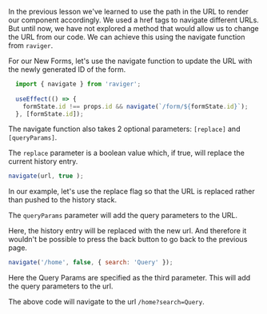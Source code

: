 In the previous lesson we've learned to use the path in the URL to render our component accordingly. We used a href tags to navigate different URLs. But until now, we have not explored a method that would allow us to change the URL from our code. We can achieve this using the navigate function from `raviger`.

For our New Forms, let's use the navigate function to update the URL with the newly generated ID of the form.

```js
  import { navigate } from 'raviger';
  
  useEffect(() => {
    formState.id !== props.id && navigate(`/form/${formState.id}`);
  }, [formState.id]);
```

The navigate function also takes 2 optional parameters: `[replace]` and `[queryParams]`. 

The `replace` parameter is a boolean value which, if true, will replace the current history entry.
```js
navigate(url, true );
```

In our example, let's use the replace flag so that the URL is replaced rather than pushed to the history stack.

The `queryParams` parameter will add the query parameters to the URL.

Here, the history entry will be replaced with the new url. And therefore it wouldn't be possible to press the back button to go back to the previous page. 

```js
navigate('/home', false, { search: 'Query' });
```

Here the Query Params are specified as the third parameter. This will add the query parameters to the url.

The above code will navigate to the url `/home?search=Query`.
